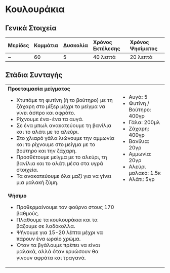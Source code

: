 # Κουλουράκια

## Γενικά Στοιχεία

| Μερίδες | Κομμάτια | Δυσκολία | Χρόνος Εκτέλεσης | Χρόνος Ψησίματος |
| :- | :- | :- | :- | :- |
|~ |60 | 5 | 40 λεπτά | 20 λεπτά |

## Στάδια Συνταγής

| | |
| :- | :- |
| **Προετοιμασία μείγματος** <br/> <ul> <li> Χτυπάμε τη φυτίνη (ή το βούτηρο) με τη ζάχαρη στο μίξερ μέχρι το μείγμα να γίνει άσπρο και αφράτο. </li> <li> Ρίχνουμε ένα-ένα τα αυγά. </li> <li> Σε ένα μπωλ ανακατεύουμε τη βανίλια και το αλάτι με το αλεύρι. </li> <li> Στο χλιαρό γάλα λιώνουμε την αμμωνία και το ρίχνουμε στο μείγμα με το βούτηρο και την ζάχαρη. </li> <li> Προσθέτουμε μείγμα με το αλεύρι, τη βανίλια και το αλάτι μέσα στα υγρά στοιχεία. </li> <li> Τα ανακατεύουμε όλα μαζί για να γίνει μια μαλακή ζύμη. </li> </ul> | <ul><li>Αυγά: 5</li> <li>Φυτίνη / Βούτηρο: 400γρ</li> <li>Γάλα: 200μλ</li> <li>Ζάχαρη: 400γρ</li> <li>Βανίλια: 20γρ</li> <li>Αμμωνία: 20γρ</li> <li>Αλεύρι μαλακό: 1.5κ</li> <li>Αλάτι: 5γρ</li>  </ul> 
| **Ψήσιμο** <br/> <ul> <li> Προθερμαίνουμε τον φούρνο στους 170 βαθμούς. </li> <li> Πλάθουμε τα κουλουράκια και τα βάζουμε σε λαδόκολλα. </li> <li> Ψήνουμε για 15-20 λέπτα μέχρι να πάρουν ένα ωραίο χρώμα. </li> <li> Όταν τα βγάλουμε πρέπει να είναι μαλακά, αλλά όταν κρυώσουν θα γίνουν αφράτα και τραγανά. </li> </ul> |  |